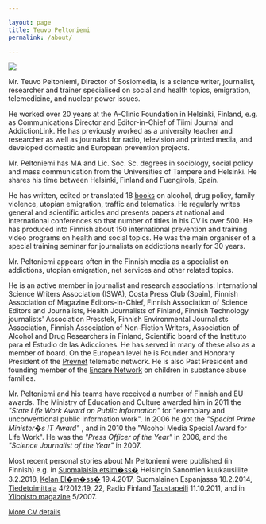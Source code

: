 ```yaml
---

layout: page
title: Teuvo Peltoniemi
permalink: /about/

---
```


![](https://user-images.githubusercontent.com/1070946/203375342-2d6734c2-d2ba-4170-b5a2-01b768ea4bc1.jpeg)

Mr. Teuvo Peltoniemi, Director of Sosiomedia, is a science writer, journalist, researcher and trainer specialised on social and health topics, emigration, telemedicine, and nuclear power issues.

He worked over 20 years at the A-Clinic Foundation in Helsinki, Finland, e.g. as Communications Director and Editor-in-Chief of Tiimi Journal and AddictionLink. He has previously worked as a university teacher and researcher as well as journalist for radio, television and printed media, and developed domestic and European prevention projects.

Mr. Peltoniemi has MA and Lic. Soc. Sc. degrees in sociology, social policy and mass communication from the Universities of Tampere and Helsinki. He shares his time between Helsinki, Finland and Fuengirola, Spain.

He has written, edited or translated 18 [books](/books) on alcohol, drug policy, family violence, utopian emigration, traffic and telematics. He regularly writes general and scientific articles and presents papers at national and international conferences so that number of titles in his CV is over 500. He has produced into Finnish about 150 international prevention and training video programs on health and social topics. He was the main organiser of a special training seminar for journalists on addictions nearly for 30 years.

Mr. Peltoniemi appears often in the Finnish media as a specialist on addictions, utopian emigration, net services and other related topics.

He is an active member in journalist and research associations: International Science Writers Association (ISWA), Costa Press Club (Spain), Finnish Association of Magazine Editors-in-Chief, Finnish Association of Science Editors and Journalists, Health Journalists of Finland, Finnish Technology journalists' Association Presstek, Finnish Environmental Journalists Association, Finnish Association of Non-Fiction Writers, Association of Alcohol and Drug Researchers in Finland, Scientific board of the Instituto para el Estudio de las Adicciones. He has served in many of these also as a member of board. On the European level he is Founder and Honorary President of the [Prevnet](http://www.prevnet.net/) telematic network. He is also Past President and founding member of the [Encare Network](http://www.encare.info/) on children in substance abuse families.

Mr. Peltoniemi and his teams have received a number of Finnish and EU awards. The Ministry of Education and Culture awarded him in 2011 the _"State Life Work Award on Public Information"_ for "exemplary and unconventional public information work". In 2006 he got the _"Special Prime Minister�s IT Award"_ , and in 2010 the "Alcohol Media Special Award for Life Work". He was the _"Press Officer of the Year"_ in 2006, and the _"Science Journalist of the Year"_ in 2007.

Most recent personal stories about Mr Peltoniemi were published (in Finnish) e.g. in [Suomalaisia etsim�ss�](https://nakoislehti.hs.fi/7ac11991-7cb4-4ac5-b364-a1c4f75cb3a7/10) Helsingin Sanomien kuukausiliite 3.2.2018, [Kelan El�m�ss�](https://elamassa.fi/elakkeella/muutto-elakkeella-espanjaan-sosiaaliturva-ulkomailla) 19.4.2017, Suomalainen Espanjassa 18.2.2014, [Tiedetoimittaja](http://www.tiedetoimittajat.fi/lehdet/Tiedetoimittaja4_11.pdf) 4/2012:19, 22, Radio Finland [Taustapeili](http://yle.fi/radiosuomi/taustapeili/2011/10/teuvo_peltoniemi_-_vaiettujen_aiheiden_aanitorvi_2940156.html) 11.10.2011, and in [Yliopisto magazine](http://www.kolumbus.fi/teuvo.peltoniemi/files/Peltoniemi_Yliopisto_5-2007.pdf) 5/2007.

[More CV details](/cv)
